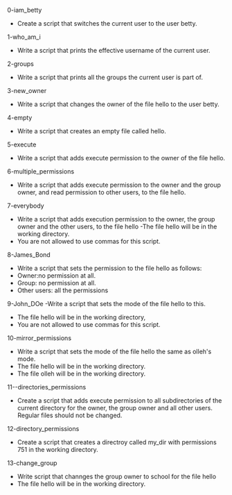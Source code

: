 0-iam_betty
- Create a script that switches the current user to the user betty.

1-who_am_i
- Write a script that prints the effective username of the current user.

2-groups
- Write a script that prints all the groups the current user is part of.

3-new_owner
- Write a script that changes the owner of the file hello to the user betty.

4-empty
- Write a script that creates an empty file called hello.

5-execute
- Write a script that adds execute permission to the owner of the file hello.

6-multiple_permissions
- Write a script that adds execute permission to the owner and the group owner, and read permission to other users, to the file hello.

7-everybody
- Write a script that adds execution permission to the owner, the group owner and the other users, to the file hello
-The file hello will be in the working directory.
- You are not allowed to use commas for this script.

8-James_Bond
- Write a script that sets the permission to the file hello as follows:
- Owner:no permission at all.
- Group: no permission at all.
- Other users: all the permissions

9-John_DOe
-Write a script that sets the mode of the file hello to this.
- The file hello will be in the working directory,
- You are not allowed to use commas for this script.

10-mirror_permissions
- Write a script that sets the mode of the file hello the same as olleh's mode.
- The file hello will be in the working directory.
- The file olleh will be in the working directory.

11--directories_permissions
- Create a script that adds execute permission to all subdirectories of the current directory for the owner, the group owner and all other users. Regular files should not be changed.

12-directory_permissions
- Create a script that creates a directroy called my_dir with permissions 751 in the working directory.

13-change_group
- Write  script that channges the group owner to school for the file hello
- The file hello will be in the working directory.
